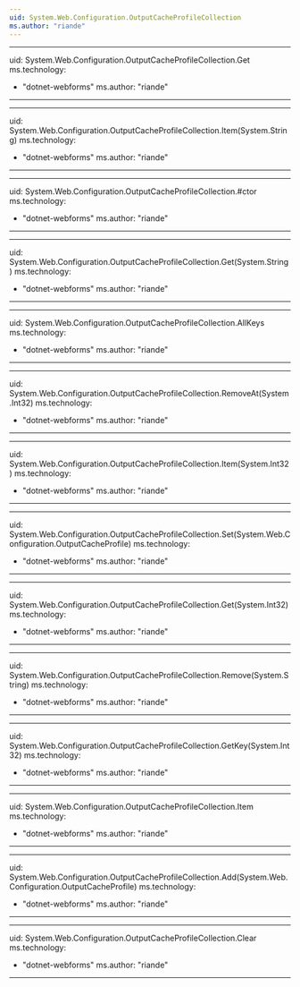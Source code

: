 ```yaml
---
uid: System.Web.Configuration.OutputCacheProfileCollection
ms.author: "riande"
---
```


---
uid: System.Web.Configuration.OutputCacheProfileCollection.Get
ms.technology: 
  - "dotnet-webforms"
ms.author: "riande"
---

---
uid: System.Web.Configuration.OutputCacheProfileCollection.Item(System.String)
ms.technology: 
  - "dotnet-webforms"
ms.author: "riande"
---

---
uid: System.Web.Configuration.OutputCacheProfileCollection.#ctor
ms.technology: 
  - "dotnet-webforms"
ms.author: "riande"
---

---
uid: System.Web.Configuration.OutputCacheProfileCollection.Get(System.String)
ms.technology: 
  - "dotnet-webforms"
ms.author: "riande"
---

---
uid: System.Web.Configuration.OutputCacheProfileCollection.AllKeys
ms.technology: 
  - "dotnet-webforms"
ms.author: "riande"
---

---
uid: System.Web.Configuration.OutputCacheProfileCollection.RemoveAt(System.Int32)
ms.technology: 
  - "dotnet-webforms"
ms.author: "riande"
---

---
uid: System.Web.Configuration.OutputCacheProfileCollection.Item(System.Int32)
ms.technology: 
  - "dotnet-webforms"
ms.author: "riande"
---

---
uid: System.Web.Configuration.OutputCacheProfileCollection.Set(System.Web.Configuration.OutputCacheProfile)
ms.technology: 
  - "dotnet-webforms"
ms.author: "riande"
---

---
uid: System.Web.Configuration.OutputCacheProfileCollection.Get(System.Int32)
ms.technology: 
  - "dotnet-webforms"
ms.author: "riande"
---

---
uid: System.Web.Configuration.OutputCacheProfileCollection.Remove(System.String)
ms.technology: 
  - "dotnet-webforms"
ms.author: "riande"
---

---
uid: System.Web.Configuration.OutputCacheProfileCollection.GetKey(System.Int32)
ms.technology: 
  - "dotnet-webforms"
ms.author: "riande"
---

---
uid: System.Web.Configuration.OutputCacheProfileCollection.Item
ms.technology: 
  - "dotnet-webforms"
ms.author: "riande"
---

---
uid: System.Web.Configuration.OutputCacheProfileCollection.Add(System.Web.Configuration.OutputCacheProfile)
ms.technology: 
  - "dotnet-webforms"
ms.author: "riande"
---

---
uid: System.Web.Configuration.OutputCacheProfileCollection.Clear
ms.technology: 
  - "dotnet-webforms"
ms.author: "riande"
---
